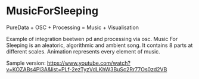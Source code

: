 # MusicForSleeping
PureData + OSC + Processing = Music + Visualisation

Example of integration beetwen pd and processing via osc. Music For Sleeping is an aleatoric, algorithmic and ambient song. It contains 8 parts at different scales. Animation represents every element of music.

Sample version:
https://www.youtube.com/watch?v=KOZABs4Pl3A&list=PLf-2ezTyzVdLKhW3BuSc2Rr77Os0zd2VB
